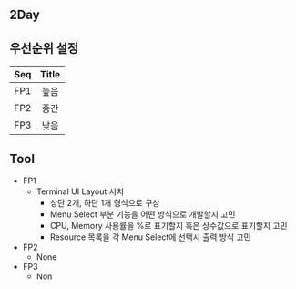 ## 2Day

우선순위 설정
---
| Seq | Title  |
|:----|:------:|
| FP1 |   높음   |
| FP2 |   중간   |
| FP3 |   낮음   |

Tool
---
* FP1
    * Terminal UI Layout 서치
      * 상단 2개, 하단 1개 형식으로 구상
      * Menu Select 부분 기능을 어떤 방식으로 개발할지 고민
      * CPU, Memory 사용률을 %로 표기할지 혹은 상수값으로 표기할지 고민
      * Resource 목록을 각 Menu Select에 선택시 출력 방식 고민
* FP2
    * None
* FP3
    * Non